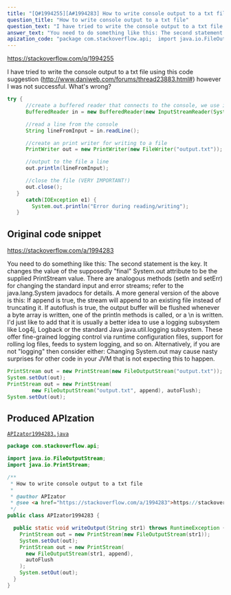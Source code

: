 ```yaml
---
title: "[Q#1994255][A#1994283] How to write console output to a txt file"
question_title: "How to write console output to a txt file"
question_text: "I have tried to write the console output to a txt file using this code suggestion (http://www.daniweb.com/forums/thread23883.html#) however I was not successful. What's wrong?"
answer_text: "You need to do something like this: The second statement is the key.  It changes the value of the supposedly \"final\" System.out attribute to be the supplied PrintStream value. There are analogous methods (setIn and setErr) for changing the standard input and error streams; refer to the java.lang.System javadocs for details. A more general version of the above is this: If append is true, the stream will append to an existing file instead of truncating it.  If autoflush is true, the output buffer will be flushed whenever a byte array is written, one of the println methods is called, or a \\n is written. I'd just like to add that it is usually a better idea to use a logging subsystem like Log4j, Logback or the standard Java java.util.logging subsystem.  These offer fine-grained logging control via runtime configuration files, support for rolling log files, feeds to system logging, and so on. Alternatively, if you are not \"logging\" then consider either: Changing System.out may cause nasty surprises for other code in your JVM that is not expecting this to happen."
apization_code: "package com.stackoverflow.api;  import java.io.FileOutputStream; import java.io.PrintStream;  /**  * How to write console output to a txt file  *  * @author APIzator  * @see <a href=\"https://stackoverflow.com/a/1994283\">https://stackoverflow.com/a/1994283</a>  */ public class APIzator1994283 {    public static void writeOutput(String str1) throws RuntimeException {     PrintStream out = new PrintStream(new FileOutputStream(str1));     System.setOut(out);     PrintStream out = new PrintStream(       new FileOutputStream(str1, append),       autoFlush     );     System.setOut(out);   } }"
---
```


https://stackoverflow.com/q/1994255

I have tried to write the console output to a txt file using this code suggestion (http://www.daniweb.com/forums/thread23883.html#) however I was not successful. What&#x27;s wrong?


```java
try {
      //create a buffered reader that connects to the console, we use it so we can read lines
      BufferedReader in = new BufferedReader(new InputStreamReader(System.in));

      //read a line from the console
      String lineFromInput = in.readLine();

      //create an print writer for writing to a file
      PrintWriter out = new PrintWriter(new FileWriter("output.txt"));

      //output to the file a line
      out.println(lineFromInput);

      //close the file (VERY IMPORTANT!)
      out.close();
   }
      catch(IOException e1) {
        System.out.println("Error during reading/writing");
   }
```


## Original code snippet

https://stackoverflow.com/a/1994283

You need to do something like this:
The second statement is the key.  It changes the value of the supposedly &quot;final&quot; System.out attribute to be the supplied PrintStream value.
There are analogous methods (setIn and setErr) for changing the standard input and error streams; refer to the java.lang.System javadocs for details.
A more general version of the above is this:
If append is true, the stream will append to an existing file instead of truncating it.  If autoflush is true, the output buffer will be flushed whenever a byte array is written, one of the println methods is called, or a \n is written.
I&#x27;d just like to add that it is usually a better idea to use a logging subsystem like Log4j, Logback or the standard Java java.util.logging subsystem.  These offer fine-grained logging control via runtime configuration files, support for rolling log files, feeds to system logging, and so on.
Alternatively, if you are not &quot;logging&quot; then consider either:
Changing System.out may cause nasty surprises for other code in your JVM that is not expecting this to happen.

```java
PrintStream out = new PrintStream(new FileOutputStream("output.txt"));
System.setOut(out);
PrintStream out = new PrintStream(
        new FileOutputStream("output.txt", append), autoFlush);
System.setOut(out);
```

## Produced APIzation

[`APIzator1994283.java`](https://github.com/pasqualesalza/apization-temp-data/raw/master/apizations/java/APIzator1994283.java)

```java
package com.stackoverflow.api;

import java.io.FileOutputStream;
import java.io.PrintStream;

/**
 * How to write console output to a txt file
 *
 * @author APIzator
 * @see <a href="https://stackoverflow.com/a/1994283">https://stackoverflow.com/a/1994283</a>
 */
public class APIzator1994283 {

  public static void writeOutput(String str1) throws RuntimeException {
    PrintStream out = new PrintStream(new FileOutputStream(str1));
    System.setOut(out);
    PrintStream out = new PrintStream(
      new FileOutputStream(str1, append),
      autoFlush
    );
    System.setOut(out);
  }
}

```